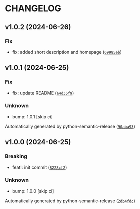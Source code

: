 # CHANGELOG



## v1.0.2 (2024-06-26)

### Fix

* fix: added short description and homepage ([`69985eb`](https://github.com/NaturalAntibody/riot_na/commit/69985eb3c6f26e98367636826929a725899c443b))


## v1.0.1 (2024-06-25)

### Fix

* fix: update README ([`a4d35f9`](https://github.com/NaturalAntibody/riot_na/commit/a4d35f9254c1f5edc911cd4489de326cfda5305b))

### Unknown

* bump: 1.0.1 [skip ci]

Automatically generated by python-semantic-release ([`90aba93`](https://github.com/NaturalAntibody/riot_na/commit/90aba93e8f21c8bc84f15bbf3f42e92aba2a414a))


## v1.0.0 (2024-06-25)

### Breaking

* feat!: init commit ([`8228cf2`](https://github.com/NaturalAntibody/riot_na/commit/8228cf2144a8a348c35c437121954c4797569f2d))

### Unknown

* bump: 1.0.0 [skip ci]

Automatically generated by python-semantic-release ([`2db4fdc`](https://github.com/NaturalAntibody/riot_na/commit/2db4fdc3545e8e1a940f04deda11ad2a7f2926e7))
